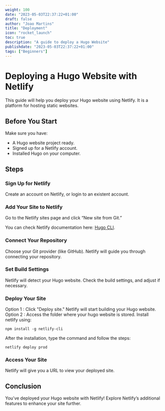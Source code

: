 ```yaml
---
weight: 100
date: "2023-05-03T22:37:22+01:00"
draft: false
author: "Joao Martins"
title: "Deployment"
icon: "rocket_launch"
toc: true
description: "A guide to deploy a Hugo Website"
publishdate: "2023-05-03T22:37:22+01:00"
tags: ["Beginners"]
---
```


# Deploying a Hugo Website with Netlify

This guide will help you deploy your Hugo website using Netlify. It is a platform for hosting static websites.

## Before You Start

Make sure you have:

- A Hugo website project ready.
- Signed up for a Netlify account.
- Installed Hugo on your computer.

## Steps

### Sign Up for Netlify

Create an account on Netlify, or login to an existent account.

### Add Your Site to Netlify

Go to the Netlify sites page and click “New site from Git.”

You can check Netlify documentation here: [Hugo CLI](https://docs.netlify.com/get-started/).

### Connect Your Repository

Choose your Git provider (like GitHub). Netlify will guide you through connecting your repository.

### Set Build Settings

Netlify will detect your Hugo website. Check the build settings, and adjust if necessary.

### Deploy Your Site

Option 1 : Click "Deploy site." Netlify will start building your Hugo website.
Option 2 : Access the folder where your hugo website is stored. Install netlify using: 
```shell
npm install -g netlify-cli
```
After the installation, type the command and follow the steps:
```shell 
netlify deploy prod
```

### Access Your Site

Netlify will give you a URL to view your deployed site.

## Conclusion

You’ve deployed your Hugo website with Netlify! Explore Netlify’s additional features to enhance your site further.
